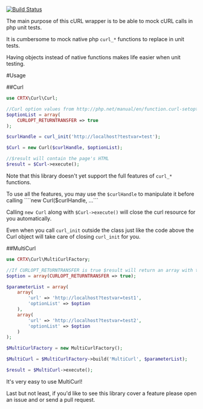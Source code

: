 [![Build Status](https://travis-ci.org/CRTX/Curl.svg?branch=master)](https://travis-ci.org/CRTX/Curl)

The main purpose of this cURL wrapper is to be able to mock cURL calls in php unit tests.

It is cumbersome to mock native php ```curl_*``` functions to replace in unit tests.

Having objects instead of native functions makes life easier when unit testing.

#Usage

##Curl

```php
use CRTX\Curl\Curl;

//Curl option values from http://php.net/manual/en/function.curl-setopt.php
$optionList = array(
    CURLOPT_RETURNTRANSFER => true
);

$curlHandle = curl_init('http://localhost?testvar=test');

$Curl = new Curl($curlHandle, $optionList);

//$result will contain the page's HTML
$result = $Curl->execute();
```

Note that this library doesn't yet support the full features of ```curl_*``` functions.

To use all the features, you may use the ```$curlHandle``` to manipulate it before calling ````new Curl($curlHandle, ...```

Calling ```new Curl``` along with ```$Curl->execute()``` will close the curl resource for you automatically.

Even when you call ```curl_init``` outside the class just like the code above the Curl object will take care of closing ```curl_init``` for you.

##MultiCurl

```php
use CRTX\Curl\MultiCurlFactory;

//If CURLOPT_RETURNTRANSFER is true $result will return an array with the HTML of all the pages
$option = array(CURLOPT_RETURNTRANSFER => true);

$parameterList = array(
    array(
        'url' => 'http://localhost?testvar=test1',
        'optionList' => $option
    ),
    array(
        'url' => 'http://localhost?testvar=test2',
        'optionList' => $option
    )
);

$MultiCurlFactory = new MultiCurlFactory();

$MultiCurl = $MultiCurlFactory->build('MultiCurl', $parameterList);

$result = $MultiCurl->execute();

```

It's very easy to use MultiCurl!

Last but not least, if you'd like to see this library cover a feature please open an issue and or send a pull request.
